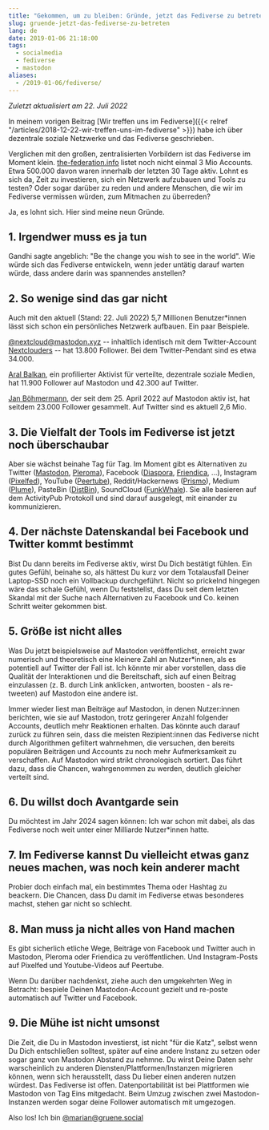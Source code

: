 ```yaml
---
title: "Gekommen, um zu bleiben: Gründe, jetzt das Fediverse zu betreten"
slug: gruende-jetzt-das-fediverse-zu-betreten
lang: de
date: 2019-01-06 21:18:00
tags:
  - socialmedia
  - fediverse
  - mastodon
aliases:
  - /2019-01-06/fediverse/
---
```


_Zuletzt aktualisiert am 22. Juli 2022_

In meinem vorigen Beitrag [Wir treffen uns im Fediverse]({{< relref "/articles/2018-12-22-wir-treffen-uns-im-fediverse" >}}) habe ich über dezentrale soziale Netzwerke und das Fediverse geschrieben.

Verglichen mit den großen, zentralisierten Vorbildern ist das Fediverse im Moment klein. [the-federation.info](https://the-federation.info/) listet noch nicht einmal 3 Mio Accounts. Etwa 500.000 davon waren innerhalb der letzten 30 Tage aktiv. Lohnt es sich da, Zeit zu investieren, sich ein Netzwerk aufzubauen und Tools zu testen? Oder sogar darüber zu reden und andere Menschen, die wir im Fediverse vermissen würden, zum Mitmachen zu überreden?

Ja, es lohnt sich. Hier sind meine neun Gründe.

## 1. Irgendwer muss es ja tun

Gandhi sagte angeblich: "Be the change you wish to see in the world". Wie würde sich das Fediverse entwickeln, wenn jeder untätig darauf warten würde, dass andere darin was spannendes anstellen?

## 2. So wenige sind das gar nicht

Auch mit den aktuell (Stand: 22. Juli 2022) 5,7 Millionen Benutzer*innen lässt sich schon ein persönliches Netzwerk aufbauen. Ein paar Beispiele.

[@nextcloud@mastodon.xyz](https://mastodon.xyz/@nextcloud) -- inhaltlich identisch mit dem Twitter-Account [Nextclouders](https://twitter.com/Nextclouders) -- hat 13.800 Follower. Bei dem Twitter-Pendant sind es etwa 34.000.

[Aral Balkan](https://mastodon.ar.al/@aral), ein profilierter Aktivist für verteilte, dezentrale soziale Medien, hat 11.900 Follower auf Mastodon und 42.300 auf Twitter.

[Jan Böhmermann](https://edi.social/@janboehm), der seit dem 25. April 2022 auf Mastodon aktiv ist, hat seitdem 23.000 Follower gesammelt. Auf Twitter sind es aktuell 2,6 Mio.

## 3. Die Vielfalt der Tools im Fediverse ist jetzt noch überschaubar

Aber sie wächst beinahe Tag für Tag. Im Moment gibt es Alternativen zu Twitter ([Mastodon](https://joinmastodon.org/), [Pleroma](https://pleroma.social/)), Facebook ([Diaspora](https://diasporafoundation.org/), [Friendica](https://friendi.ca/), ...), Instagram ([Pixelfed](https://pixelfed.social/)), YouTube ([Peertube](https://joinpeertube.org/en/)), Reddit/Hackernews ([Prismo](https://gitlab.com/prismosuite/prismo)), Medium ([Plume](https://joinplu.me/)), PasteBin ([DistBin](https://github.com/gobengo/distbin)), SoundCloud ([FunkWhale](https://funkwhale.audio/)). Sie alle basieren auf dem ActivityPub Protokoll und sind darauf ausgelegt, mit einander zu kommunizieren.

## 4. Der nächste Datenskandal bei Facebook und Twitter kommt bestimmt

Bist Du dann bereits im Fediverse aktiv, wirst Du Dich bestätigt fühlen. Ein gutes Gefühl, beinahe so, als hättest Du kurz vor dem Totalausfall Deiner Laptop-SSD noch ein Vollbackup durchgeführt. Nicht so prickelnd hingegen wäre das schale Gefühl, wenn Du feststellst, dass Du seit dem letzten Skandal mit der Suche nach Alternativen zu Facebook und Co. keinen Schritt weiter gekommen bist.

## 5. Größe ist nicht alles

Was Du jetzt beispielsweise auf Mastodon veröffentlichst, erreicht zwar numerisch und theoretisch eine kleinere Zahl an Nutzer*innen, als es potentiell auf Twitter der Fall ist. Ich könnte mir aber vorstellen, dass die Qualität der Interaktionen und die Bereitschaft, sich auf einen Beitrag einzulassen (z. B. durch Link anklicken, antworten, boosten - als re-tweeten) auf Mastodon eine andere ist.

Immer wieder liest man Beiträge auf Mastodon, in denen Nutzer:innen berichten, wie sie auf Mastodon, trotz geringerer Anzahl folgender Accounts, deutlich mehr Reaktionen erhalten. Das könnte auch darauf zurück zu führen sein, dass die meisten Rezipient:innen das Fediverse nicht durch Algorithmen gefiltert wahrnehmen, die versuchen, den bereits populären Beiträgen und Accounts zu noch mehr Aufmerksamkeit zu verschaffen. Auf Mastodon wird strikt chronologisch sortiert. Das führt dazu, dass die Chancen, wahrgenommen zu werden, deutlich gleicher verteilt sind.

## 6. Du willst doch Avantgarde sein

Du möchtest im Jahr 2024 sagen können: Ich war schon mit dabei, als das Fediverse noch weit unter einer Milliarde Nutzer*innen hatte.

## 7. Im Fediverse kannst Du vielleicht etwas ganz neues machen, was noch kein anderer macht

Probier doch einfach mal, ein bestimmtes Thema oder Hashtag zu beackern. Die Chancen, dass Du damit im Fediverse etwas besonderes machst, stehen gar nicht so schlecht.

## 8. Man muss ja nicht alles von Hand machen

Es gibt sicherlich etliche Wege, Beiträge von Facebook und Twitter auch in Mastodon, Pleroma oder Friendica zu veröffentlichen. Und Instagram-Posts auf Pixelfed und Youtube-Videos auf Peertube.

Wenn Du darüber nachdenkst, ziehe auch den umgekehrten Weg in Betracht: bespiele Deinen Mastodon-Account gezielt und re-poste automatisch auf Twitter und Facebook.

## 9. Die Mühe ist nicht umsonst

Die Zeit, die Du in Mastodon investierst, ist nicht "für die Katz", selbst wenn Du Dich entschließen solltest, später auf eine andere Instanz zu setzen oder sogar ganz von Mastodon Abstand zu nehmne. Du wirst Deine Daten sehr warscheinlich zu anderen Diensten/Plattformen/Instanzen migrieren können, wenn sich herausstellt, dass Du lieber einen anderen nutzen würdest. Das Fediverse ist offen. Datenportabilität ist bei Plattformen wie Mastodon von Tag Eins mitgedacht. Beim Umzug zwischen zwei Mastodon-Instanzen werden sogar deine Follower automatisch mit umgezogen.

Also los! Ich bin [@marian@gruene.social](https://gruene.social/@marian)

